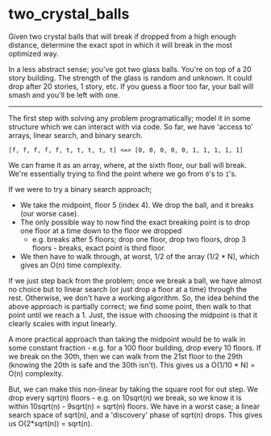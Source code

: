 # two_crystal_balls

Given two crystal balls that will break if dropped from a high enough distance, determine the exact spot in which it will break in the most optimized way.

In a less abstract sense; you've got two glass balls. You're on top of a 20 story building. The strength of the glass is random and unknown. It could drop after 20 stories, 1 story, etc. If you guess a floor too far, your ball will smash and you'll be left with one.

---

The first step with solving any problem programatically; model it in some structure which we can interact with via code. So far, we have 'access to' arrays, linear search, and binary search.

``[f, f, f, f, f, t, t, t, t, t] <=> [0, 0, 0, 0, 0, 1, 1, 1, 1, 1]``

We can frame it as an array, where, at the sixth floor, our ball will break. We're essentially trying to find the point where we go from `0`'s to `1`'s. 

If we were to try a binary search approach;

* We take the midpoint, floor 5 (index 4). We drop the ball, and it breaks (our worse case). 
* The only possible way to now find the exact breaking point is to drop one floor at a time down to the floor we dropped
    * e.g. breaks after 5 floors; drop one floor, drop two floors, drop 3 floors - breaks, exact point is third floor.
* We then have to walk through, at worst, 1/2 of the array (1/2 * N), which gives an O(n) time complexity.

If we just step back from the problem; once we break a ball, we have almost no choice but to linear search (or just drop a floor at a time) through the rest. Otherwise, we don't have a working algorithm. So, the idea behind the above approach is partially correct; we find some point, then walk to that point until we reach a 1. Just, the issue with choosing the midpoint is that it clearly scales with input linearly.

A more practical approach than taking the midpoint would be to walk in some constant fraction - e.g. for a 100 floor building, drop every 10 floors. If we break on the 30th, then we can walk from the 21st floor to the 29th (knowing the 20th is safe and the 30th isn't). This gives us a O(1/10 * N) = O(n) complexity. 

But, we can make this non-linear by taking the square root for out step. We drop every sqrt(n) floors - e.g. on 10sqrt(n) we break, so we know it is within 10sqrt(n) - 9sqrt(n) = sqrt(n) floors. We have in a worst case; a linear search space of sqrt(n), and a 'discovery' phase of sqrt(n) drops. This gives us O(2*sqrt(n)) = sqrt(n).
